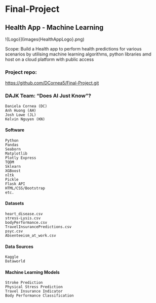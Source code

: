 # Final-Project
## Health App - Machine Learning  
!{Logo}](images{HealthAppLogo}.png)

Scope: Build a Health app to perform health predictions for various scenarios by utilising machine learning algorithms, python libraries amd host on a cloud platform with public access

### Project repo: 
https://github.com/DCornea5/Final-Project.git

### DAJK Team: “Does AI Just Know”? 
    Daniela Cornea (DC)
    Anh Huong (AH)
    Josh Lowe (JL)
    Kelvin Nguyen (KN)

#### Software
    Python  
    Pandas  
    Seaborn  
    Matplotlib  
    Plotly Express  
    TQDM
    Sklearn
    XGBoost
    nltk  
    Pickle  
    Flask API
    HTML/CSS/Bootstrap  
    etc.  

#### Datasets
    heart_disease.csv  
    stress-Lysis.csv
    bodyPerformance.csv
    TravelInsurancePredictions.csv
    psyc.csv
    Absenteeism_at_work.csv 

#### Data Sources
    Kaggle
    Dataworld

#### Machine Learning Models  
    Stroke Prediction
    Physical Stress Prediction
    Travel Insurance Indicator
    Body Performance Classification








